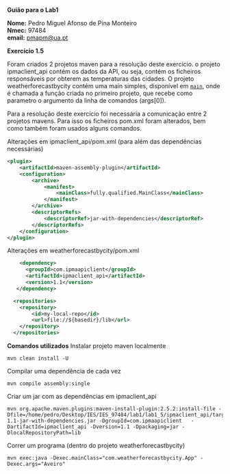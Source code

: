 **Guião para o Lab1**

**Nome:** Pedro Miguel Afonso de Pina Monteiro <br>
**Nmec:** 97484 <br>
**email:** pmapm@ua.pt

**Exercício 1.5**

Foram criados 2 projetos maven para a resolução deste exercício. 
o projeto ipmaclient_api contém os dados da API, ou seja, contém os ficheiros responsáveis por obterem as temperaturas das cidades.
O projeto weatherforecastbycity contém uma main simples, disponível em [`main`](https://github.com/pedromonteiro01/IES_97484/blob/main/lab1/lab1_5/weatherforecastbycity/src/main/java/com/weatherforecast/App.java), onde é chamada a função criada no primeiro projeto, que recebe como parametro o argumento da linha de comandos (args[0]).

Para a resolução deste exercício foi necessária a comunicação entre 2 projetos mavens. Para isso os ficheiros pom.xml foram alterados, bem como também foram usados alguns comandos.

Alterações em ipmaclient_api/pom.xml (para além das dependências necessárias)
```xml
<plugin>
    <artifactId>maven-assembly-plugin</artifactId>
    <configuration>
        <archive>
            <manifest>
                <mainClass>fully.qualified.MainClass</mainClass>
            </manifest>
        </archive>
        <descriptorRefs>
            <descriptorRef>jar-with-dependencies</descriptorRef>
        </descriptorRefs>
    </configuration>
</plugin>
```

Alterações em weatherforecastbycity/pom.xml
```xml
    <dependency>
      <groupId>com.ipmaapiclient</groupId>
      <artifactId>ipmaclient_api</artifactId>
      <version>1.1</version>
   </dependency>

  <repositories>
    <repository>
        <id>my-local-repo</id>
        <url>file://${basedir}/lib</url>
    </repository>
  </repositories>
```

**Comandos utilizados**
Instalar projeto maven localmente
```
mvn clean install -U
```

Compilar uma dependência de cada vez
```
mvn compile assembly:single
```

Criar um jar com as dependências em ipmaclient_api
```
mvn org.apache.maven.plugins:maven-install-plugin:2.5.2:install-file -Dfile=/home/pedro/Desktop/IES/IES_97484/lab1/lab1_5/ipmaclient_api/target/ipmaclient_api-1.1-jar-with-dependencies.jar -DgroupId=com.ipmaapiclient   -DartifactId=ipmaclient_api -Dversion=1.1 -Dpackaging=jar -DlocalRepositoryPath=lib
```

Correr um programa (dentro do projeto weatherforecastbycity)
```
mvn exec:java -Dexec.mainClass="com.weatherforecastbycity.App" -Dexec.args="Aveiro"
```